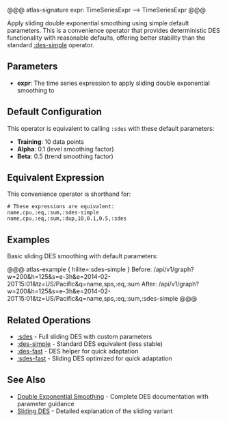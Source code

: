 @@@ atlas-signature
expr: TimeSeriesExpr
-->
TimeSeriesExpr
@@@

Apply sliding double exponential smoothing using simple default parameters. This is a convenience
operator that provides deterministic DES functionality with reasonable defaults, offering better
stability than the standard [:des-simple](des-simple.md) operator.

## Parameters

* **expr**: The time series expression to apply sliding double exponential smoothing to

## Default Configuration

This operator is equivalent to calling `:sdes` with these default parameters:
- **Training**: 10 data points
- **Alpha**: 0.1 (level smoothing factor)
- **Beta**: 0.5 (trend smoothing factor)

## Equivalent Expression

This convenience operator is shorthand for:

```asl
# These expressions are equivalent:
name,cpu,:eq,:sum,:sdes-simple
name,cpu,:eq,:sum,:dup,10,0.1,0.5,:sdes
```

## Examples

Basic sliding DES smoothing with default parameters:

@@@ atlas-example { hilite=:sdes-simple }
Before: /api/v1/graph?w=200&h=125&s=e-3h&e=2014-02-20T15:01&tz=US/Pacific&q=name,sps,:eq,:sum
After: /api/v1/graph?w=200&h=125&s=e-3h&e=2014-02-20T15:01&tz=US/Pacific&q=name,sps,:eq,:sum,:sdes-simple
@@@

## Related Operations

* [:sdes](sdes.md) - Full sliding DES with custom parameters
* [:des-simple](des-simple.md) - Standard DES equivalent (less stable)
* [:des-fast](des-fast.md) - DES helper for quick adaptation
* [:sdes-fast](sdes-fast.md) - Sliding DES optimized for quick adaptation

## See Also

* [Double Exponential Smoothing](../des.md) - Complete DES documentation with parameter guidance
* [Sliding DES](sdes.md) - Detailed explanation of the sliding variant